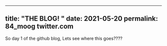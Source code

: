 -----------
title: "THE BLOG! "
date: 2021-05-20
permalink: 84_moog twitter.com
------------
So day 1 of the github blog, Lets see where this goes????

